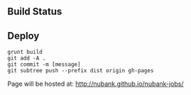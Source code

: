 ## Build Status

## Deploy
    grunt build
    git add -A .
    git commit -m [message]
    git subtree push --prefix dist origin gh-pages
  Page will be hosted at: http://nubank.github.io/nubank-jobs/